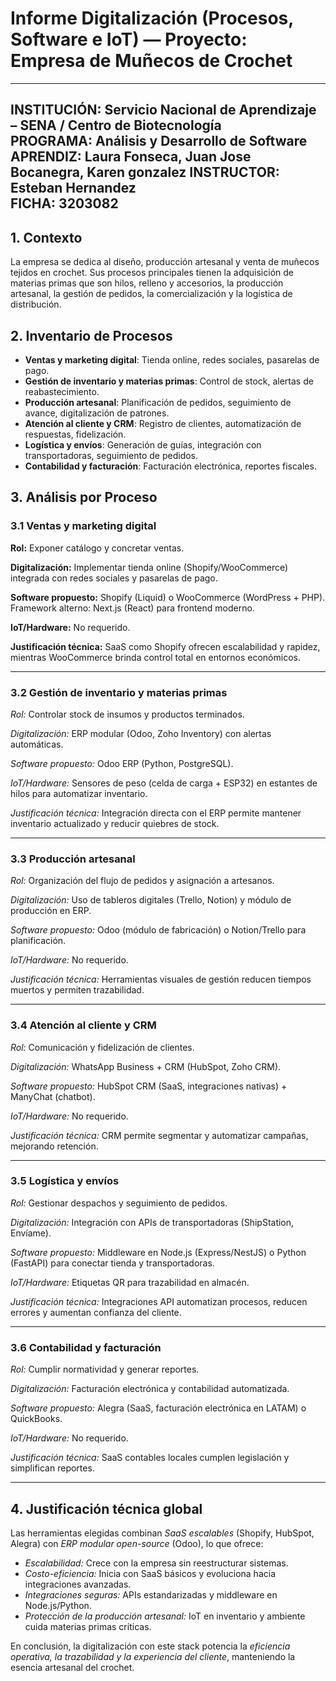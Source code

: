 # Informe Digitalización (Procesos, Software e IoT) — Proyecto: Empresa de Muñecos de Crochet
---
**INSTITUCIÓN:** Servicio Nacional de Aprendizaje – SENA / Centro de Biotecnología  
**PROGRAMA:** Análisis y Desarrollo de Software  
**APRENDIZ:** Laura Fonseca, Juan Jose Bocanegra, Karen gonzalez
**INSTRUCTOR:** Esteban Hernandez  
**FICHA:** 3203082  
---

## 1. Contexto

La empresa se dedica al diseño, producción artesanal y venta de muñecos tejidos en crochet. Sus procesos principales tienen la adquisición de materias primas que son hilos, relleno y accesorios, la producción artesanal, la gestión de pedidos, la comercialización y la logística de distribución.

## 2. Inventario de Procesos 

* **Ventas y marketing digital**: Tienda online, redes sociales, pasarelas de pago.
* **Gestión de inventario y materias primas**: Control de stock, alertas de reabastecimiento.
* **Producción artesanal**: Planificación de pedidos, seguimiento de avance, digitalización de patrones.
* **Atención al cliente y CRM**: Registro de clientes, automatización de respuestas, fidelización.
* **Logística y envíos**: Generación de guías, integración con transportadoras, seguimiento de pedidos.
* **Contabilidad y facturación**: Facturación electrónica, reportes fiscales.

## 3. Análisis por Proceso

### 3.1 Ventas y marketing digital

**Rol:** Exponer catálogo y concretar ventas.

**Digitalización:** Implementar tienda online (Shopify/WooCommerce) integrada con redes sociales y pasarelas de pago.

**Software propuesto:** Shopify (Liquid) o WooCommerce (WordPress + PHP). Framework alterno: Next.js (React) para frontend moderno.

**IoT/Hardware:** No requerido.

**Justificación técnica:** SaaS como Shopify ofrecen escalabilidad y rapidez, mientras WooCommerce brinda control total en entornos económicos.

---
### 3.2 Gestión de inventario y materias primas

*Rol:* Controlar stock de insumos y productos terminados.

*Digitalización:* ERP modular (Odoo, Zoho Inventory) con alertas automáticas.

*Software propuesto:* Odoo ERP (Python, PostgreSQL).

*IoT/Hardware:* Sensores de peso (celda de carga + ESP32) en estantes de hilos para automatizar inventario.

*Justificación técnica:* Integración directa con el ERP permite mantener inventario actualizado y reducir quiebres de stock.

---

### 3.3 Producción artesanal

*Rol:* Organización del flujo de pedidos y asignación a artesanos.

*Digitalización:* Uso de tableros digitales (Trello, Notion) y módulo de producción en ERP.

*Software propuesto:* Odoo (módulo de fabricación) o Notion/Trello para planificación.

*IoT/Hardware:* No requerido.

*Justificación técnica:* Herramientas visuales de gestión reducen tiempos muertos y permiten trazabilidad.

---

### 3.4 Atención al cliente y CRM

*Rol:* Comunicación y fidelización de clientes.

*Digitalización:* WhatsApp Business + CRM (HubSpot, Zoho CRM).

*Software propuesto:* HubSpot CRM (SaaS, integraciones nativas) + ManyChat (chatbot).

*IoT/Hardware:* No requerido.

*Justificación técnica:* CRM permite segmentar y automatizar campañas, mejorando retención.

---
### 3.5 Logística y envíos

*Rol:* Gestionar despachos y seguimiento de pedidos.

*Digitalización:* Integración con APIs de transportadoras (ShipStation, Envíame).

*Software propuesto:* Middleware en Node.js (Express/NestJS) o Python (FastAPI) para conectar tienda y transportadoras.

*IoT/Hardware:* Etiquetas QR para trazabilidad en almacén.

*Justificación técnica:* Integraciones API automatizan procesos, reducen errores y aumentan confianza del cliente.

---

### 3.6 Contabilidad y facturación

*Rol:* Cumplir normatividad y generar reportes.

*Digitalización:* Facturación electrónica y contabilidad automatizada.

*Software propuesto:* Alegra (SaaS, facturación electrónica en LATAM) o QuickBooks.

*IoT/Hardware:* No requerido.

*Justificación técnica:* SaaS contables locales cumplen legislación y simplifican reportes.

---

## 4. Justificación técnica global

Las herramientas elegidas combinan *SaaS escalables* (Shopify, HubSpot, Alegra) con *ERP modular open-source* (Odoo), lo que ofrece:

* *Escalabilidad:* Crece con la empresa sin reestructurar sistemas.
* *Costo-eficiencia:* Inicia con SaaS básicos y evoluciona hacia integraciones avanzadas.
* *Integraciones seguras:* APIs estandarizadas y middleware en Node.js/Python.
* *Protección de la producción artesanal:* IoT en inventario y ambiente cuida materias primas críticas.

En conclusión, la digitalización con este stack potencia la *eficiencia operativa, la trazabilidad y la experiencia del cliente*, manteniendo la esencia artesanal del crochet.


